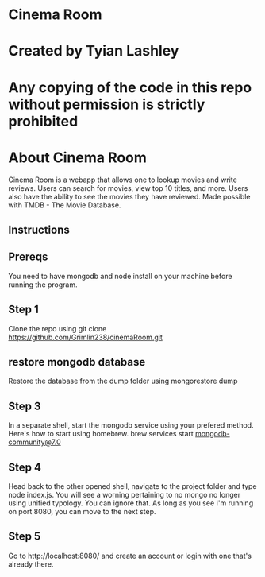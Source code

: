# Cinema Room
# Created by Tyian Lashley
# Any copying of the code in this repo without permission is strictly prohibited
# About Cinema Room
Cinema Room is a webapp that allows one to lookup movies and write reviews. Users can search for movies, view top 10 titles, and more. Users also have the ability to see the movies they have reviewed.
Made possible with TMDB - The Movie Database.
## Instructions
## Prereqs
You need to have mongodb and node install on your machine before running the program.
## Step 1
Clone the repo using git clone https://github.com/Grimlin238/cinemaRoom.git
## restore mongodb database
Restore the database from the dump folder using mongorestore dump
## Step 3
In a separate shell, start the mongodb service using your prefered method. Here's how to start using homebrew.
brew services start mongodb-community@7.0
## Step 4
Head back to the other opened shell, navigate to the project folder and type node index.js. You will see a worning pertaining to no mongo no longer using unified typology. You can ignore that. As long as you see I'm running on port 8080, you can move to the next step. 
## Step 5
Go to http://localhost:8080/ and create an account or login with one that's already there.
